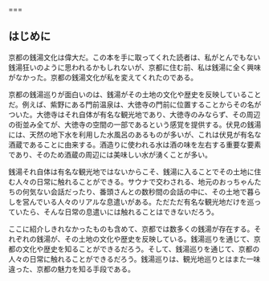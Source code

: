 ===

## はじめに

京都の銭湯文化は偉大だ。この本を手に取ってくれた読者は、私がとんでもない銭湯狂いのように思われるかもしれないが、京都に住む前、私は銭湯に全く興味がなかった。京都の銭湯文化が私を変えてくれたのである。

京都の銭湯巡りが面白いのは、銭湯がその土地の文化や歴史を反映していることだ。例えば、紫野にある門前温泉は、大徳寺の門前に位置することからその名がついた。大徳寺はそれ自体が有名な観光地であり、大徳寺のみならず、その周辺の街並み全てが、大徳寺の空間の一部であるという感覚を提供する。伏見の銭湯には、天然の地下水を利用した水風呂のあるものが多いが、これは伏見が有名な酒蔵であることに由来する。酒造りに使われる水は酒の味を左右する重要な要素であり、そのため酒蔵の周辺には美味しい水が湧くことが多い。

銭湯それ自体は有名な観光地ではないからこそ、銭湯に入ることでその土地に住む人々の日常に触れることができる。サウナで交わされる、地元のおっちゃんたちの何気ない会話だったり、番頭さんとの数秒間の会話の中に、その土地で暮らしを営んでいる人々のリアルな息遣いがある。ただただ有名な観光地だけを巡っていたら、そんな日常の息遣いには触れることはできないだろう。

ここに紹介しきれなかったものも含めて、京都では数多くの銭湯が存在する。それぞれの銭湯が、その土地の文化や歴史を反映している。銭湯巡りを通じて、京都の文化や歴史を知ることができるだろう。そして、銭湯巡りを通じて、京都の人々の日常に触れることができるだろう。銭湯巡りは、観光地巡りとはまた一味違った、京都の魅力を知る手段である。
